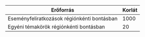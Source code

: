 | Erőforrás | Korlát |
| --- | --- |
| Eseményfeliratkozások régiónkénti bontásban |1000 |
| Egyéni témakörök régiónkénti bontásban |20 |